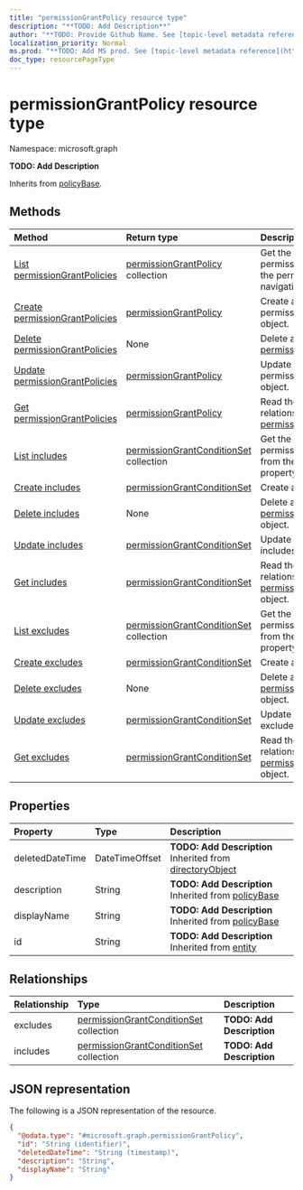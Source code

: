```yaml
---
title: "permissionGrantPolicy resource type"
description: "**TODO: Add Description**"
author: "**TODO: Provide Github Name. See [topic-level metadata reference](https://msgo.azurewebsites.net/add/document/guidelines/metadata.html#topic-level-metadata)**"
localization_priority: Normal
ms.prod: "**TODO: Add MS prod. See [topic-level metadata reference](https://msgo.azurewebsites.net/add/document/guidelines/metadata.html#topic-level-metadata)**"
doc_type: resourcePageType
---
```


# permissionGrantPolicy resource type


Namespace: microsoft.graph

**TODO: Add Description**


Inherits from [policyBase](../resources/policybase.md).

## Methods
|Method|Return type|Description|
|:---|:---|:---|
|[List permissionGrantPolicies](../api/policyroot-list-permissiongrantpolicies.md)|[permissionGrantPolicy](../resources/permissiongrantpolicy.md) collection|Get the permissionGrantPolicies from the permissionGrantPolicies navigation property.|
|[Create permissionGrantPolicies](../api/policyroot-post-permissiongrantpolicies.md)|[permissionGrantPolicy](../resources/permissiongrantpolicy.md)|Create a new permissionGrantPolicies object.|
|[Delete permissionGrantPolicies](../api/policyroot-delete-permissiongrantpolicies.md)|None|Delete a [permissionGrantPolicy](../resources/permissiongrantpolicy.md) object.|
|[Update permissionGrantPolicies](../api/policyroot-update-permissiongrantpolicies.md)|[permissionGrantPolicy](../resources/permissiongrantpolicy.md)|Update the properties of a permissionGrantPolicies object.|
|[Get permissionGrantPolicies](../api/policyroot-get-permissiongrantpolicy.md)|[permissionGrantPolicy](../resources/permissiongrantpolicy.md)|Read the properties and relationships of a [permissionGrantPolicy](../resources/permissiongrantpolicy.md) object.|
|[List includes](../api/permissiongrantpolicy-list-includes.md)|[permissionGrantConditionSet](../resources/permissiongrantconditionset.md) collection|Get the permissionGrantConditionSets from the includes navigation property.|
|[Create includes](../api/permissiongrantpolicy-post-includes.md)|[permissionGrantConditionSet](../resources/permissiongrantconditionset.md)|Create a new includes object.|
|[Delete includes](../api/permissiongrantpolicy-delete-includes.md)|None|Delete a [permissionGrantConditionSet](../resources/permissiongrantconditionset.md) object.|
|[Update includes](../api/permissiongrantpolicy-update-includes.md)|[permissionGrantConditionSet](../resources/permissiongrantconditionset.md)|Update the properties of an includes object.|
|[Get includes](../api/permissiongrantpolicy-get-permissiongrantconditionset.md)|[permissionGrantConditionSet](../resources/permissiongrantconditionset.md)|Read the properties and relationships of a [permissionGrantConditionSet](../resources/permissiongrantconditionset.md) object.|
|[List excludes](../api/permissiongrantpolicy-list-excludes.md)|[permissionGrantConditionSet](../resources/permissiongrantconditionset.md) collection|Get the permissionGrantConditionSets from the excludes navigation property.|
|[Create excludes](../api/permissiongrantpolicy-post-excludes.md)|[permissionGrantConditionSet](../resources/permissiongrantconditionset.md)|Create a new excludes object.|
|[Delete excludes](../api/permissiongrantpolicy-delete-excludes.md)|None|Delete a [permissionGrantConditionSet](../resources/permissiongrantconditionset.md) object.|
|[Update excludes](../api/permissiongrantpolicy-update-excludes.md)|[permissionGrantConditionSet](../resources/permissiongrantconditionset.md)|Update the properties of an excludes object.|
|[Get excludes](../api/permissiongrantpolicy-get-permissiongrantconditionset.md)|[permissionGrantConditionSet](../resources/permissiongrantconditionset.md)|Read the properties and relationships of a [permissionGrantConditionSet](../resources/permissiongrantconditionset.md) object.|

## Properties
|Property|Type|Description|
|:---|:---|:---|
|deletedDateTime|DateTimeOffset|**TODO: Add Description** Inherited from [directoryObject](../resources/directoryobject.md)|
|description|String|**TODO: Add Description** Inherited from [policyBase](../resources/policybase.md)|
|displayName|String|**TODO: Add Description** Inherited from [policyBase](../resources/policybase.md)|
|id|String|**TODO: Add Description** Inherited from [entity](../resources/entity.md)|

## Relationships
|Relationship|Type|Description|
|:---|:---|:---|
|excludes|[permissionGrantConditionSet](../resources/permissiongrantconditionset.md) collection|**TODO: Add Description**|
|includes|[permissionGrantConditionSet](../resources/permissiongrantconditionset.md) collection|**TODO: Add Description**|

## JSON representation
The following is a JSON representation of the resource.
<!-- {
  "blockType": "resource",
  "keyProperty": "id",
  "@odata.type": "microsoft.graph.permissionGrantPolicy",
  "baseType": "microsoft.graph.policyBase",
  "openType": false
}
-->
``` json
{
  "@odata.type": "#microsoft.graph.permissionGrantPolicy",
  "id": "String (identifier)",
  "deletedDateTime": "String (timestamp)",
  "description": "String",
  "displayName": "String"
}
```

